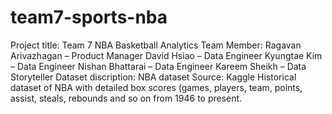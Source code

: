 # team7-sports-nba
Project title: Team 7 NBA Basketball Analytics
Team Member:  Ragavan Arivazhagan – Product Manager 
              David Hsiao – Data Engineer 
              Kyungtae Kim – Data Engineer
              Nishan Bhattarai – Data Engineer 
              Kareem Sheikh – Data Storyteller 
Dataset discription: NBA dataset
Source: Kaggle 
Historical dataset of NBA with detailed box scores (games, players, team, points, assist, steals, rebounds and so on from 1946 to present.
